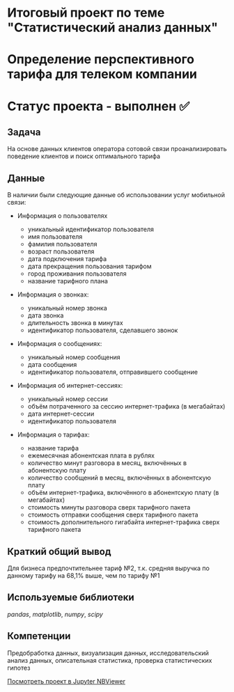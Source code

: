 # Итоговый проект по теме "Статистический анализ данных"
# Определение перспективного тарифа для телеком компании
# Статус проекта - выполнен ✅


## Задача

На основе данных клиентов оператора сотовой связи проанализировать поведение клиентов и поиск оптимального тарифа


## Данные

В наличии были следующие данные об использовании услуг мобильной связи:

- Информация о пользователях

  - уникальный идентификатор пользователя
  - имя пользователя
  - фамилия пользователя
  - возраст пользователя
  - дата подключения тарифа
  - дата прекращения пользования тарифом
  - город проживания пользователя
  - название тарифного плана

- Информация о звонках:

  - уникальный номер звонка
  - дата звонка
  - длительность звонка в минутах
  - идентификатор пользователя, сделавшего звонок

- Информация о сообщениях:

  - уникальный номер сообщения
  - дата сообщения
  - идентификатор пользователя, отправившего сообщение

- Информация об интернет-сессиях:

  - уникальный номер сессии
  - объём потраченного за сессию интернет-трафика (в мегабайтах)
  - дата интернет-сессии
  - идентификатор пользователя

- Информация о тарифах:

  - название тарифа
  - ежемесячная абонентская плата в рублях
  - количество минут разговора в месяц, включённых в абонентскую плату
  - количество сообщений в месяц, включённых в абонентскую плату
  - объём интернет-трафика, включённого в абонентскую плату (в мегабайтах)
  - стоимость минуты разговора сверх тарифного пакета
  - стоимость отправки сообщения сверх тарифного пакета
  - стоимость дополнительного гигабайта интернет-трафика сверх тарифного пакета


## Краткий общий вывод

Для бизнеса предпочтительнее тариф №2, т.к. средняя выручка по данному тарифу на 68,1% выше, чем по тарифу №1


## Используемые библиотеки
*pandas*, *matplotlib*, *numpy*, *scipy*


## Компетенции
Предобработка данных, визуализация данных, исследовательский анализ данных, описательная статистика, проверка статистических гипотез


[Посмотреть проект в Jupyter NBViewer](https://nbviewer.jupyter.org/github/iskander-filippov/Yandex-Praktikum/blob/main/03_statistical_analysis/perspective_telecom_tariff.ipynb)
